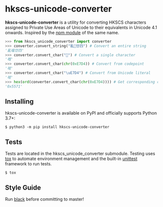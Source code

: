 # hkscs-unicode-converter

**hkscs-unicode-converter** is a utility for converting HKSCS characters assigned to Private Use Areas of Unicode to their equivalents in Unicode 4.1 onwards. Inspired by the [npm module](https://www.npmjs.com/package/hkscs_unicode_converter) of the same name.

```python
>>> from hkscs_unicode_converter import converter
>>> converter.convert_string("亂廿四") # Convert an entire string
'亂噏廿四'
>>> converter.convert_char("") # Convert a single character
'嘅'
>>> converter.convert_char(chr(0xE7D4)) # Convert from codepoint
'啱'
>>> converter.convert_char("\uE7D4") # Convert from Unicode literal
'啱'
>>> hex(ord(converter.convert_char(chr(0xE7D4)))) # Get corresponding codepoint
'0x5571'
```

## Installing

hkscs-unicode-converter is available on PyPI and officially supports Python 3.7+:

```console
$ python3 -m pip install hkscs-unicode-converter
```

## Tests

Tests are located in the hkscs_unicode_converter submodule. Testing uses [tox](https://tox.readthedocs.io/en/latest/) to automate environment management and the built-in [unittest](https://docs.python.org/3/library/unittest.html) framework to run tests.

```console
$ tox
```

## Style Guide

Run [black](https://github.com/psf/black) before committing to master!